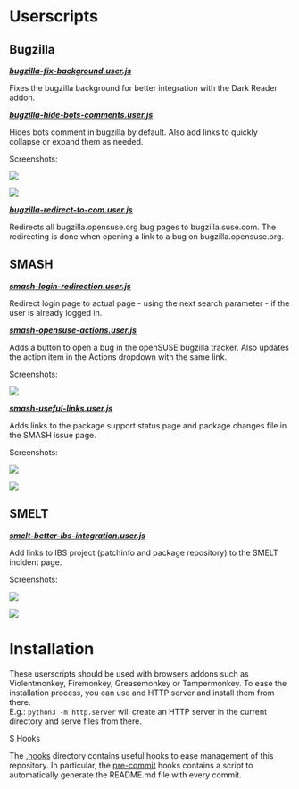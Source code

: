 # Userscripts

## Bugzilla

***[bugzilla-fix-background.user.js](Bugzilla/bugzilla-fix-background.user.js)***

Fixes the bugzilla background for better integration with the Dark Reader addon.

***[bugzilla-hide-bots-comments.user.js](Bugzilla/bugzilla-hide-bots-comments.user.js)***

Hides bots comment in bugzilla by default. Also add links to quickly collapse or expand them as needed.

Screenshots:

![](/home/gabriele/gitprova/userscripts/images/bugzilla-hide-bots-comments.png)

![](/home/gabriele/gitprova/userscripts/images/bugzilla-hide-bots-comments_links.png)

***[bugzilla-redirect-to-com.user.js](Bugzilla/bugzilla-redirect-to-com.user.js)***

Redirects all bugzilla.opensuse.org bug pages to bugzilla.suse.com. The redirecting is done when opening a link to a bug on bugzilla.opensuse.org.

## SMASH

***[smash-login-redirection.user.js](SMASH/smash-login-redirection.user.js)***

Redirect login page to actual page - using the next search parameter - if the user is already logged in.

***[smash-opensuse-actions.user.js](SMASH/smash-opensuse-actions.user.js)***

Adds a button to open a bug in the openSUSE bugzilla tracker. Also updates the action item in the Actions dropdown with the same link.

Screenshots:

![](/home/gabriele/gitprova/userscripts/images/smash-opensuse-actions.png)

***[smash-useful-links.user.js](SMASH/smash-useful-links.user.js)***

Adds links to the package support status page and package changes file in the SMASH issue page.

Screenshots:

![](/home/gabriele/gitprova/userscripts/images/smash-useful-links_changes.png)

![](/home/gabriele/gitprova/userscripts/images/smash-useful-links_smelt.png)

## SMELT

***[smelt-better-ibs-integration.user.js](SMELT/smelt-better-ibs-integration.user.js)***

Add links to IBS project (patchinfo and package repository) to the SMELT incident page.

Screenshots:

![](/home/gabriele/gitprova/userscripts/images/smelt-better-ibs-integration_package.png)

![](/home/gabriele/gitprova/userscripts/images/smelt-better-ibs-integration_patchinfo.png)

# Installation

These userscripts should be used with browsers addons such as Violentmonkey, Firemonkey, Greasemonkey or Tampermonkey. 
To ease the installation process, you can use and HTTP server and install them from there.  
E.g.: `python3 -m http.server` will create an HTTP server in the current directory and serve files from there.

$ Hooks

The [.hooks](.hooks) directory contains useful hooks to ease management of this repository.
In particular, the [pre-commit](.hooks/pre-commit) hooks contains a script to automatically generate the README.md file with every commit.
